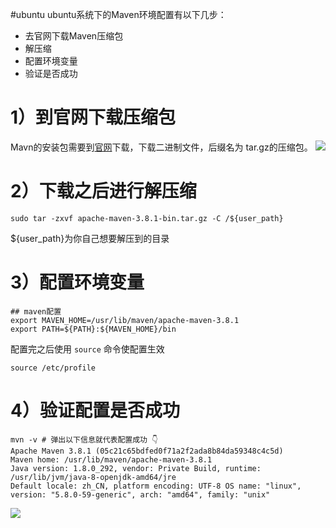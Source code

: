#ubuntu 
ubuntu系统下的Maven环境配置有以下几步：
- 去官网下载Maven压缩包
- 解压缩
- 配置环境变量
- 验证是否成功


# 1）到官网下载压缩包
Mavn的安装包需要到[官网](https://maven.apache.org/download.cgi)下载，下载二进制文件，后缀名为 tar.gz的压缩包。
![](https://cdn.jsdelivr.net/gh/chenjianhao66/Myblog_picture-server/2021-07-09_09-22-mavendowload.png)

# 2）下载之后进行解压缩
```
sudo tar -zxvf apache-maven-3.8.1-bin.tar.gz -C /${user_path}
```

${user_path}为你自己想要解压到的目录

# 3）配置环境变量

```
## maven配置 
export MAVEN_HOME=/usr/lib/maven/apache-maven-3.8.1 
export PATH=${PATH}:${MAVEN_HOME}/bin
```

配置完之后使用 `source` 命令使配置生效
```
source /etc/profile
```

# 4）验证配置是否成功
```
mvn -v # 弹出以下信息就代表配置成功 👇 
Apache Maven 3.8.1 (05c21c65bdfed0f71a2f2ada8b84da59348c4c5d) 
Maven home: /usr/lib/maven/apache-maven-3.8.1 
Java version: 1.8.0_292, vendor: Private Build, runtime: /usr/lib/jvm/java-8-openjdk-amd64/jre 
Default locale: zh_CN, platform encoding: UTF-8 OS name: "linux", version: "5.8.0-59-generic", arch: "amd64", family: "unix"
```

![](https://cdn.jsdelivr.net/gh/chenjianhao66/Myblog_picture-server/2021-07-09_09-20-maven.png)